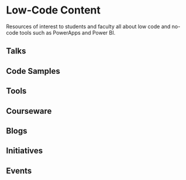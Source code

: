# Low-Code Content

Resources of interest to students and faculty all about low code and no-code tools such as PowerApps and Power BI.

## Talks

## Code Samples

## Tools

## Courseware

## Blogs

## Initiatives

## Events
